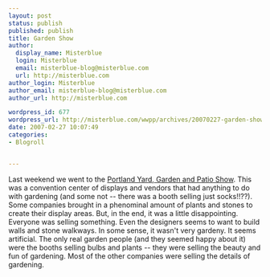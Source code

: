 ```yaml
---
layout: post
status: publish
published: publish
title: Garden Show
author:
  display_name: Misterblue
  login: Misterblue
  email: misterblue-blog@misterblue.com
  url: http://misterblue.com
author_login: Misterblue
author_email: misterblue-blog@misterblue.com
author_url: http://misterblue.com

wordpress_id: 677
wordpress_url: http://misterblue.com/wwpp/archives/20070227-garden-show
date: 2007-02-27 10:07:49
categories:
- Blogroll


---
```

Last weekend we went to the <a href="http://www.ygpshow.com/">Portland Yard, Garden and Patio Show</a>. This was a convention center of displays and vendors that had anything to do with gardening (and some not -- there was a booth selling just socks!!??). Some companies brought in a phenominal amount of plants and stones to create their display areas.
But, in the end, it was a little disappointing. Everyone was selling something. Even the designers seems to want to build walls and stone walkways. In some sense, it wasn't very gardeny. It seems artificial. The only real garden people (and they seemed happy about it) were the booths selling bulbs and plants -- they were selling the beauty and fun of gardening. Most of the other companies were selling the details of gardening.

